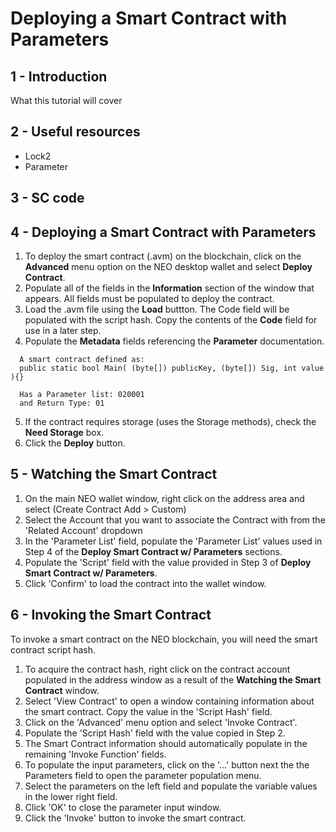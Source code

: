 # Deploying a Smart Contract with Parameters

## 1 - Introduction
 What this tutorial will cover
 
## 2 - Useful resources

* Lock2
* Parameter
   
## 3 - SC code
 
## 4 - Deploying a Smart Contract with Parameters
 
1. To deploy the smart contract (.avm) on the blockchain, click on the **Advanced** menu option on the NEO desktop wallet and select **Deploy Contract**.
2. Populate all of the fields in the **Information** section of the window that appears.  All fields must be populated to deploy the contract.
3. Load the .avm file using the **Load** buttton.  The Code field will be populated with the script hash.  Copy the contents of the **Code** field for use in a later step.
4. Populate the **Metadata** fields referencing the **Parameter** documentation.
  ```Example:
    A smart contract defined as:
    public static bool Main( (byte[]) publicKey, (byte[]) Sig, int value ){}
 
    Has a Parameter list: 020001
    and Return Type: 01	
  ```
  
5. If the contract requires storage (uses the Storage methods), check the **Need Storage** box.
6. Click the **Deploy** button.


## 5 - Watching the Smart Contract   
 
1. On the main NEO wallet window, right click on the address area and select (Create Contract Add > Custom)
2. Select the Account that you want to associate the Contract with from the 'Related Account' dropdown
3. In the 'Parameter List' field, populate the 'Parameter List' values used in Step 4 of the **Deploy Smart Contract w/ Parameters** sections.
4. Populate the 'Script' field with the value provided in Step 3 of **Deploy Smart Contract w/ Parameters**.
5. Click 'Confirm' to load the contract into the wallet window.
 
  
 
## 6 - Invoking the Smart Contract
 
To invoke a smart contract on the NEO blockchain, you will need the smart contract script hash. 
1. To acquire the contract hash, right click on the contract account populated in the address window as a result of the **Watching the Smart Contract** window.
2. Select 'View Contract' to open a window containing information about the smart contract.  Copy the value in the 'Script Hash' field.
3. Click on the 'Advanced' menu option and select 'Invoke Contract'.
4. Populate the 'Script Hash' field with the value copied in Step 2.
5. The Smart Contract information should automatically populate in the remaining 'Invoke Function' fields.
6. To populate the input parameters, click on the '...' button next the the Parameters field to open the parameter population menu.
7. Select the parameters on the left field and populate the variable values in the lower right field.
8. Click 'OK' to close the parameter input window.
9. Click the 'Invoke' button to invoke the smart contract.
 
 